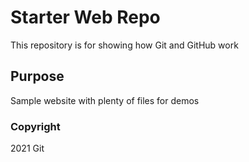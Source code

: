 # Starter Web Repo

This repository is for showing how Git and GitHub work

## Purpose

Sample website with plenty of files for demos

### Copyright

2021 Git